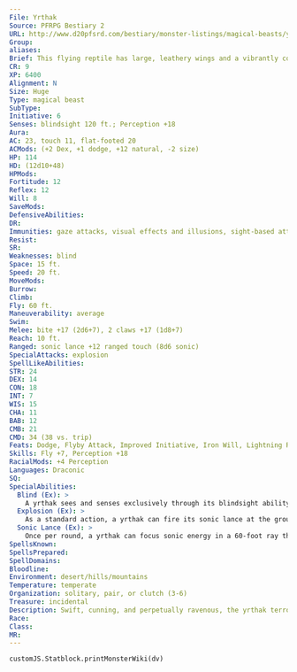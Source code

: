 ```yaml
---
File: Yrthak
Source: PFRPG Bestiary 2
URL: http://www.d20pfsrd.com/bestiary/monster-listings/magical-beasts/yrthak
Group: 
aliases: 
Brief: This flying reptile has large, leathery wings and a vibrantly colored crest on its horned, narrow-snouted head.
CR: 9
XP: 6400
Alignment: N
Size: Huge
Type: magical beast
SubType: 
Initiative: 6
Senses: blindsight 120 ft.; Perception +18
Aura: 
AC: 23, touch 11, flat-footed 20
ACMods: (+2 Dex, +1 dodge, +12 natural, -2 size)
HP: 114
HD: (12d10+48)
HPMods: 
Fortitude: 12
Reflex: 12
Will: 8
SaveMods: 
DefensiveAbilities: 
DR: 
Immunities: gaze attacks, visual effects and illusions, sight-based attacks, sonic
Resist: 
SR: 
Weaknesses: blind
Space: 15 ft.
Speed: 20 ft.
MoveMods: 
Burrow: 
Climb: 
Fly: 60 ft.
Maneuverability: average
Swim: 
Melee: bite +17 (2d6+7), 2 claws +17 (1d8+7)
Reach: 10 ft.
Ranged: sonic lance +12 ranged touch (8d6 sonic)
SpecialAttacks: explosion
SpellLikeAbilities: 
STR: 24
DEX: 14
CON: 18
INT: 7
WIS: 15
CHA: 11
BAB: 12
CMB: 21
CMD: 34 (38 vs. trip)
Feats: Dodge, Flyby Attack, Improved Initiative, Iron Will, Lightning Reflexes, Skill Focus (Perception)
Skills: Fly +7, Perception +18
RacialMods: +4 Perception
Languages: Draconic
SQ: 
SpecialAbilities:
  Blind (Ex): >
    A yrthak sees and senses exclusively through its blindsight ability, which is based on sound and movement-beyond 120 feet, it is considered blind. A deaf yrthak is effectively blinded as well except against adjacent foes-its weak eyesight functions enough for it to attack targets this close, although in such cases these creatures still gain the benefit of concealment (20% miss chance) because of the creature's poor vision. It is invulnerable to all sight-based effects and attacks, including gaze attacks.
  Explosion (Ex): >
    As a standard action, a yrthak can fire its sonic lance at the ground, a large rock, a stone wall, or a similar nonmagical object within 60 feet to create an explosion.  This attack deals 2d6 points of piercing damage to all within 10 feet of the effect's center.
  Sonic Lance (Ex): >
    Once per round, a yrthak can focus sonic energy in a 60-foot ray that deals 8d6 sonic damage to one target.
SpellsKnown: 
SpellsPrepared: 
SpellDomains: 
Bloodline: 
Environment: desert/hills/mountains
Temperature: temperate
Organization: solitary, pair, or clutch (3-6)
Treasure: incidental
Description: Swift, cunning, and perpetually ravenous, the yrthak terrorizes the barren wastelands in which it makes its home, swooping down from on high to blast prey with bursts of pure sound. Though technically blind, as its eyes are tiny and barely capable of vision beyond a few feet, the yrthak senses its surroundings via acute hearing and echolocation. While its powerful jaws and claws are equally capable of taking down opponents, the yrthak generally prefers to wheel through the sky on its membranous wings, firing bolt after bolt of sound into its prey, and exulting in the thrill of the hunt. An adult yrthak is 20 feet long and weighs 1,500 pounds.  Yrthaks spend most of their time aloft-a yrthak hunt often lasts several days, with the yrthak skimming roughly 100 feet over the ground in its wide-ranging search for live prey, only resorting to grazing on carrion in direst need. While they have near-human intelligence, yrthaks generally do not seem interested in forming societies of their own-although the sight of a clutch of yrthaks tormenting a captured morsel might seem to indicate otherwise.
Race: 
Class: 
MR: 
---
```

```dataviewjs
customJS.Statblock.printMonsterWiki(dv)
```
